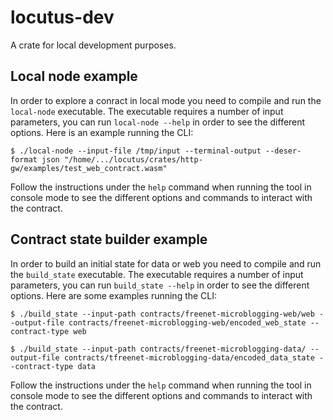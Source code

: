# locutus-dev
A crate for local development purposes.

## Local node example

In order to explore a conract in local mode you need to compile and run the `local-node` executable. The executable requires a number of input parameters, you can run `local-node --help` in order to see the different options. Here is an example running the CLI:
```
$ ./local-node --input-file /tmp/input --terminal-output --deser-format json "/home/.../locutus/crates/http-gw/examples/test_web_contract.wasm"
```
Follow the instructions under the `help` command when running the tool in console mode to see the different options and commands to interact with the contract.

## Contract state builder example

In order to build an initial state for data or web you need to compile and run the `build_state` executable. The executable requires a number of input parameters, you can run `build_state --help` in order to see the different options. Here are some examples running the CLI:
```
$ ./build_state --input-path contracts/freenet-microblogging-web/web --output-file contracts/freenet-microblogging-web/encoded_web_state --contract-type web

$ ./build_state --input-path contracts/freenet-microblogging-data/ --output-file contracts/tfreenet-microblogging-data/encoded_data_state --contract-type data
```

Follow the instructions under the `help` command when running the tool in console mode to see the different options and commands to interact with the contract.
